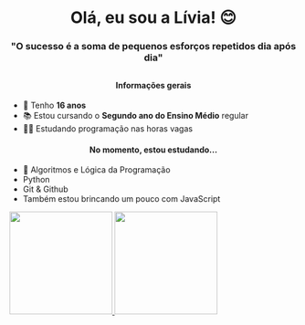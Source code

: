 <h1 align="center">Olá, eu sou a Lívia! 😊</h1>
<h3 align="center">"O sucesso é a soma de pequenos esforços repetidos dia após dia"</h3>

##


<h4 align="center">Informações gerais</h4>

- 🐣 Tenho **16 anos**
- 📚 Estou cursando o **Segundo ano do Ensino Médio** regular
- 👩‍💻 Estudando programação nas horas vagas

<h4 align="center">No momento, estou estudando...</h4>

- 🎯 Algoritmos e Lógica da Programação
- Python
- Git & Github
- Também estou brincando um pouco com JavaScript

<div>
  <a href="https://github.com/livia-lima">
  <img height="180em" src="https://github-readme-stats.vercel.app/api?username=livia-lima&show_icons=true&theme=dracula&include_all_commits=true&count_private=true"/>
  <img height="180em" src="https://github-readme-stats.vercel.app/api/top-langs/?username=livia-lima&layout=compact&langs_count=7&theme=dracula"/>
</div>
